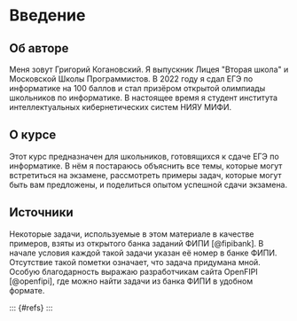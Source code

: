 # Введение

## Об авторе

Меня зовут Григорий Когановский. Я выпускник Лицея "Вторая школа" и Московской Школы Программистов. В 2022 году я сдал ЕГЭ по информатике на 100 баллов и стал призёром открытой олимпиады школьников по информатике. В настоящее время я студент института интеллектуальных кибернетических систем НИЯУ МИФИ.

## О курсе

Этот курс предназначен для школьников, готовящихся к сдаче ЕГЭ по информатике. В нём я постараюсь объяснить все темы, которые могут встретиться на экзамене, рассмотреть примеры задач, которые могут быть вам предложены, и поделиться опытом успешной сдачи экзамена.

## Источники

Некоторые задачи, используемые в этом материале в качестве примеров, взяты из открытого банка заданий ФИПИ [@fipibank]. В начале условия каждой такой задачи указан её номер в банке ФИПИ. Отсутствие такой пометки означает, что задача придумана мной.  
Особую благодарность выражаю разработчикам сайта OpenFIPI [@openfipi], где можно найти задачи из банка ФИПИ в удобном формате.

::: {#refs}
:::
